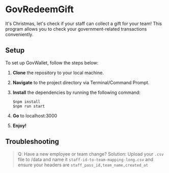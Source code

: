 # GovRedeemGift 

It's Christmas, let's check if your staff can collect a gift for your team! This program allows you to check your government-related transactions conveniently.

## Setup

To set up GovWallet, follow the steps below:

1. **Clone** the repository to your local machine.
2. **Navigate** to the project directory via Terminal/Command Prompt.
3. **Install** the dependencies by running the following command:

   ```shell
   $npm install
   $npm run start
   ```
4. **Go** to localhost:3000
5. **Enjoy!**

## Troubleshooting
>Q: Have a new employee or team change? 
Solution: Upload your `.csv` file to /data and name it `staff-id-to-team-mapping-long.csv` and ensure your headers are `staff_pass_id,team_name,created_at`



